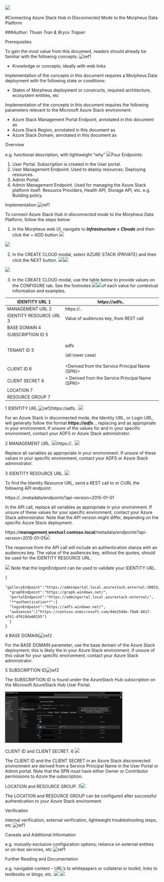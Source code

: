 ![](files/Aspose.Words.3a23d1de-3194-4a4a-941d-ea5324283dee.001.png)

#Connecting Azure Stack Hub in Disconnected Mode to the Morpheus Data Platform 

###*Author: Thuan Tran & Bryce Trapier*

Prerequisites 

To gain the most value from this document, readers should already be familiar with the following concepts: ![ref1]

- Knowledge or concepts; ideally with web links  

Implementation of the concepts in this document requires a Morpheus Data deployment with the following state or conditions: 

- States of Morpheus deployment or constructs, required architecture, ecosystem entities, etc  

Implementation of the concepts in this document requires the following parameters relevant to the Microsoft Azure Stack environment: 

- Azure Stack Management Portal Endpoint, annotated in this document as ***<management>***
- Azure Stack Region, annotated in this document as ***<region>***
- Azure Stack Domain, annotated in this document as ***<fqdn>***

Overview 

e.g. functional description, with lightweight “why” ![](files/Aspose.Words.3a23d1de-3194-4a4a-941d-ea5324283dee.004.png)Four Endpoints: 

1. User Portal.  Subscription is created in the User portal. 
1. User Management Endpoint.  Used to deploy resources.  Deploying resources. 
1. Admin Portal.   
1. Admin Management Endpoint.  Used for managing the Azure Stack platform itself:  Resource Providers, Health API, Storage API, etc.  e.g. Building policy. 

Implementation ![ref1]

To connect Azure Stack Hub *in disconnected mode* to the Morpheus Data Platform, follow the steps below: 

1. In the Morpheus web UI, navigate to ***Infrastructure > Clouds*** and then click the + ADD button ![](files/Aspose.Words.3a23d1de-3194-4a4a-941d-ea5324283dee.005.png)

![](files/Aspose.Words.3a23d1de-3194-4a4a-941d-ea5324283dee.006.png)

2. In the CREATE CLOUD modal, select AZURE STACK (PRIVATE) and then click the NEXT button. ![](files/Aspose.Words.3a23d1de-3194-4a4a-941d-ea5324283dee.007.png)![](files/Aspose.Words.3a23d1de-3194-4a4a-941d-ea5324283dee.008.png)

![](files/Aspose.Words.3a23d1de-3194-4a4a-941d-ea5324283dee.009.png)

3. In the CREATE CLOUD modal, use the table below to provide values on the CONFIGURE tab.  See the footnotes ![](files/Aspose.Words.3a23d1de-3194-4a4a-941d-ea5324283dee.010.png)![](Aspose.Words.3a23d1de-3194-4a4a-941d-ea5324283dee.011.png)of each value for contextual information and examples. 



|IDENTITY URL 1 |https://adfs.<region>.<fqdn> |
| - | - |
|MANAGEMENT URL 2|https://<management>.<region>.<fqdn> |
|IDENTITY RESOURCE URL 3|Value of audiences key, from REST call |
|BASE DOMAIN 4|<Base domain of the Azure Stack deployment> |
|SUBSCRIPTION ID 5|<Found in the User Portal> |
|TENANT ID 5|<p>adfs  </p><p>(all lower case) </p>|
|CLIENT ID 6|<Derived from the Service Principal Name (SPN)> |
|CLIENT SECRET 6|< Derived from the Service Principal Name (SPN)> |
|LOCATION 7|<Selected after authentication is successful> |
|RESOURCE GROUP 7|<Selected after authentication is successful> |

1 IDENTITY URL ![ref2]https://adfs.<region>.<fqdn> ![](Aspose.Words.3a23d1de-3194-4a4a-941d-ea5324283dee.013.png)

For an Azure Stack in disconnected mode, the Identity URL, or Login URL, will generally follow the format ***https://adfs***.***<region>***.***<fqdn>***, replacing ***<region>*** and ***<fqdn>*** as appropriate in your environment.  If unsure of the values for ***<region>*** and ***<fqdn>*** in your specific environment, contact your ADFS or Azure Stack administrator. 

2 MANAGEMENT URL.   ![](Aspose.Words.3a23d1de-3194-4a4a-941d-ea5324283dee.014.png)https://<management>.<region>.<fqdn> ![](Aspose.Words.3a23d1de-3194-4a4a-941d-ea5324283dee.015.png)

Replace all variables as appropriate in your environment.  If unsure of these values in your specific environment, contact your ADFS or Azure Stack administrator. 

3 IDENTITY RESOURCE URL.   ![](Aspose.Words.3a23d1de-3194-4a4a-941d-ea5324283dee.016.png)

To find the Identity Resource URL, send a REST call to or CURL the following API endpoint: 

https://***<management>***.***<region>***.***<fqdn>***/metadata/endpoints?api-version=2015-01-01

In the API call, replace all variables as appropriate in your environment.  If unsure of these values for your specific environment, contact your Azure Stack administrator.  Note that the API version might differ, depending on the specific Azure Stack deployment. 

https://**management**.**westus1**.**contoso.local**/metadata/endpoints?api-version=2015-01-01![](Aspose.Words.3a23d1de-3194-4a4a-941d-ea5324283dee.017.png)

The response from the API call will include an authentication stanza with an audiences key.  The value of the audiences key, without the quotes, should be used for the IDENTITY RESOURCE URL.  

![](files/Aspose.Words.3a23d1de-3194-4a4a-941d-ea5324283dee.018.png)  Note that the loginEndpoint can be used to validate your IDENTITY URL. 


```
{
  "galleryEndpoint":"https://adminportal.local.azurestack.external:30015/", 
  "graphEndpoint":"https://graph.windows.net/", 
  "portalEndpoint":"https://adminportal.local.azurestack.external/", 
  "**authentication**":{ 
  "loginEndpoint":"https://adfs.windows.net/", 
  "audiences":["https://contoso.onmicrosoft.com/4de154de-f8a8-4017-af41-df619da68155"] 
  }
}
```

4 BASE DOMAIN![ref2]

For the BASE DOMAIN parameter, use the base domain of the Azure Stack deployment; this is likely the ***<fqdn>*** in your Azure Stack environment.  If unsure of this value for your specific environment, contact your Azure Stack administrator. 

5 SUBSCRIPTION ID![ref2]

The  SUBSCRIPTION  ID  is  found  under  the  AzureStack  Hub  subscription  on  the   Microsoft AzureStack Hub User Portal. 

![](files/Aspose.Words.3a23d1de-3194-4a4a-941d-ea5324283dee.019.jpeg)

CLIENT ID and CLIENT SECRET.  6 ![](files/Aspose.Words.3a23d1de-3194-4a4a-941d-ea5324283dee.020.png)

The CLIENT ID and the CLIENT SECRET in an Azure Stack disconnected environment are derived from a Service Principal Name in the User Portal or Admin portal.  Note that the SPN must have either Owner or Contributor permissions to Azure the subscription. 

LOCATION and RESOURCE GROUP.  7![](files/Aspose.Words.3a23d1de-3194-4a4a-941d-ea5324283dee.021.png)

The LOCATION and RESOURCE GROUP can be configured after successful authentication to your Azure Stack environment. 

Verification 

internal verification, external verification, lightweight troubleshooting steps, etc ![ref1]

Caveats and Additional Information 

e.g. mutually-exclusive configuration options; reliance on external entities or on-box services, etc  ![ref1]

Further Reading and Documentation 

e.g. navigable content – URL’s to whitepapers or collateral or toolkit, links to textbooks or blogs, etc.  ![](files/Aspose.Words.3a23d1de-3194-4a4a-941d-ea5324283dee.022.png)
![](files/Aspose.Words.3a23d1de-3194-4a4a-941d-ea5324283dee.023.png)

[ref1]: files/Aspose.Words.3a23d1de-3194-4a4a-941d-ea5324283dee.003.png
[ref2]: files/Aspose.Words.3a23d1de-3194-4a4a-941d-ea5324283dee.012.png
